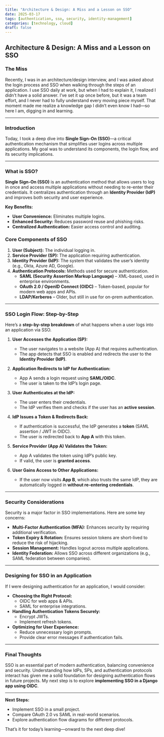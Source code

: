 ```yaml
---
title: "Architecture & Design: A Miss and a Lesson on SSO"
date: 2025-03-17
tags: [authentication, sso, security, identity-management]
categories: [technology, cloud]
draft: false
---
```


## Architecture & Design: A Miss and a Lesson on SSO

### The Miss

Recently, I was in an architecture/design interview, and I was asked about the login process and SSO when walking through the steps of an application. I use SSO daily at work, but when I had to explain it, I realized I didn’t have a solid answer. I’ve set it up once before, but it was a team effort, and I never had to fully understand every moving piece myself. That moment made me realize a knowledge gap I didn’t even know I had—so here I am, digging in and learning.

---

### Introduction

Today, I took a deep dive into **Single Sign-On (SSO)**—a critical authentication mechanism that simplifies user logins across multiple applications. My goal was to understand its components, the login flow, and its security implications.

---

### What is SSO?

**Single Sign-On (SSO)** is an authentication method that allows users to log in once and access multiple applications without needing to re-enter their credentials. It centralizes authentication through an **Identity Provider (IdP)** and improves both security and user experience.

**Key Benefits:**

- **User Convenience:** Eliminates multiple logins.
- **Enhanced Security:** Reduces password reuse and phishing risks.
- **Centralized Authentication:** Easier access control and auditing.

### Core Components of SSO

1. **User (Subject):** The individual logging in.
2. **Service Provider (SP):** The application requiring authentication.
3. **Identity Provider (IdP):** The system that validates the user’s identity (e.g., Okta, Azure AD, Google).
4. **Authentication Protocols:** Methods used for secure authentication.
   - **SAML (Security Assertion Markup Language)** – XML-based, used in enterprise environments.
   - **OAuth 2.0 / OpenID Connect (OIDC)** – Token-based, popular for modern web apps and APIs.
   - **LDAP/Kerberos** – Older, but still in use for on-prem authentication.

---

### SSO Login Flow: Step-by-Step

Here’s a **step-by-step breakdown** of what happens when a user logs into an application via SSO.

1. **User Accesses the Application (SP):**

   - The user navigates to a website (App A) that requires authentication.
   - The app detects that SSO is enabled and redirects the user to the **Identity Provider (IdP)**.

2. **Application Redirects to IdP for Authentication:**

   - App A sends a login request using **SAML/OIDC**.
   - The user is taken to the IdP’s login page.

3. **User Authenticates at the IdP:**

   - The user enters their credentials.
   - The IdP verifies them and checks if the user has an **active session**.

4. **IdP Issues a Token & Redirects Back:**

   - If authentication is successful, the IdP generates a **token** (SAML assertion / JWT in OIDC).
   - The user is redirected back to **App A** with this token.

5. **Service Provider (App A) Validates the Token:**

   - App A validates the token using IdP’s public key.
   - If valid, the user is **granted access**.

6. **User Gains Access to Other Applications:**
   - If the user now visits **App B**, which also trusts the same IdP, they are automatically logged in **without re-entering credentials**.

---

### Security Considerations

Security is a major factor in SSO implementations. Here are some key concerns:

- **Multi-Factor Authentication (MFA):** Enhances security by requiring additional verification.
- **Token Expiry & Rotation:** Ensures session tokens are short-lived to reduce the risk of hijacking.
- **Session Management:** Handles logout across multiple applications.
- **Identity Federation:** Allows SSO across different organizations (e.g., SAML federation between companies).

---

### Designing for SSO in an Application

If I were designing authentication for an application, I would consider:

- **Choosing the Right Protocol:**
  - OIDC for web apps & APIs.
  - SAML for enterprise integrations.
- **Handling Authentication Tokens Securely:**
  - Encrypt JWTs.
  - Implement refresh tokens.
- **Optimizing for User Experience:**
  - Reduce unnecessary login prompts.
  - Provide clear error messages if authentication fails.

---

### Final Thoughts

SSO is an essential part of modern authentication, balancing convenience and security. Understanding how IdPs, SPs, and authentication protocols interact has given me a solid foundation for designing authentication flows in future projects. My next step is to explore **implementing SSO in a Django app using OIDC**.

---

**Next Steps:**

- Implement SSO in a small project.
- Compare OAuth 2.0 vs SAML in real-world scenarios.
- Explore authentication flow diagrams for different protocols.

That’s it for today’s learning—onward to the next deep dive!
